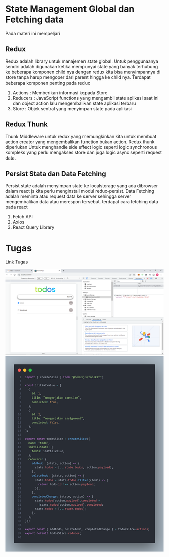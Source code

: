# State Management Global dan Fetching data

Pada materi ini mempeljari

## Redux

Redux adalah library untuk manajemen state global. Untuk penggunaanya sendiri adalah digunakan ketika mempunyai state yang banyak terhubung ke beberapa komponen child nya dengan redux kita bisa menyimpannya di store tanpa harup mengoper dari parent hingga ke child nya. Terdapat beberapa komponen penting pada redux

1. Actions : Memberikan informasi kepada Store
2. Reducers : JavaScript functions yang mengambil state aplikasi saat ini dan object action lalu mengembalikan state aplikasi terbaru
3. Store : Objek sentral yang menyimpan state pada aplikasi

## Redux Thunk

Thunk Middleware untuk redux yang memungkinkan kita untuk membuat action creator yang mengembalikan function bukan action. Redux thunk diperlukan Untuk menghandle side effect logic seperti logic synchronous kompleks yang perlu mengakses store dan juga logic async seperti request data.

## Persist Stata dan Data Fetching

Persist state adalah menyimpan state ke localstorage yang ada dibrowser dalam react js kita perlu menginstall modul redux-persist. Data Fetching adalah meminta atau request data ke server sehingga server mengembalikan data atau merespon tersebut. terdapat cara fetching data pada react

1. Fetch API
2. Axios
3. React Query Library

# Tugas

[Link Tugas](praktikum/my-task/) <br>

![ss](screenshots/screenshots1.png) <br>
![ss](screenshots/screenshots2.png)
